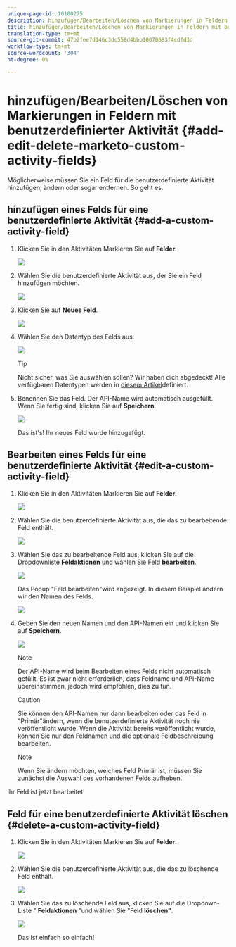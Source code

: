 ```yaml
---
unique-page-id: 10100275
description: hinzufügen/Bearbeiten/Löschen von Markierungen in Feldern für benutzerdefinierte Aktivitäten - Marketing-Dokumente - Produktdokumentation
title: hinzufügen/Bearbeiten/Löschen von Markierungen in Feldern mit benutzerdefinierter Aktivität
translation-type: tm+mt
source-git-commit: 47b2fee7d146c3dc558d4bbb10070683f4cdfd3d
workflow-type: tm+mt
source-wordcount: '304'
ht-degree: 0%

---
```



# hinzufügen/Bearbeiten/Löschen von Markierungen in Feldern mit benutzerdefinierter Aktivität {#add-edit-delete-marketo-custom-activity-fields}

Möglicherweise müssen Sie ein Feld für die benutzerdefinierte Aktivität hinzufügen, ändern oder sogar entfernen. So geht es.

## hinzufügen eines Felds für eine benutzerdefinierte Aktivität {#add-a-custom-activity-field}

1. Klicken Sie in den Aktivitäten Markieren Sie auf **Felder**.

   ![](assets/one-3.png)

1. Wählen Sie die benutzerdefinierte Aktivität aus, der Sie ein Feld hinzufügen möchten.

   ![](assets/two-3.png)

1. Klicken Sie auf **Neues Feld**.

   ![](assets/three-3.png)

1. Wählen Sie den Datentyp des Felds aus.

   ![](assets/four-3.png)

   >[!TIP]
   >
   >Nicht sicher, was Sie auswählen sollen? Wir haben dich abgedeckt! Alle verfügbaren Datentypen werden in [diesem Artikel](../../../product-docs/administration/field-management/custom-field-type-glossary.md)definiert.

1. Benennen Sie das Feld. Der API-Name wird automatisch ausgefüllt. Wenn Sie fertig sind, klicken Sie auf **Speichern**.

   ![](assets/five-3.png)

   Das ist&#39;s! Ihr neues Feld wurde hinzugefügt.

## Bearbeiten eines Felds für eine benutzerdefinierte Aktivität {#edit-a-custom-activity-field}

1. Klicken Sie in den Aktivitäten Markieren Sie auf **Felder**.

   ![](assets/one-3.png)

1. Wählen Sie die benutzerdefinierte Aktivität aus, die das zu bearbeitende Feld enthält.

   ![](assets/seven.png)

1. Wählen Sie das zu bearbeitende Feld aus, klicken Sie auf die Dropdownliste **Feldaktionen** und wählen Sie Feld **bearbeiten**.

   ![](assets/eight.png)

   Das Popup &quot;Feld bearbeiten&quot;wird angezeigt. In diesem Beispiel ändern wir den Namen des Felds.

   ![](assets/nine.png)

1. Geben Sie den neuen Namen und den API-Namen ein und klicken Sie auf **Speichern**.

   ![](assets/ten.png)

   >[!NOTE]
   >
   >Der API-Name wird beim Bearbeiten eines Felds nicht automatisch gefüllt. Es ist zwar nicht erforderlich, dass Feldname und API-Name übereinstimmen, jedoch wird empfohlen, dies zu tun.

   >[!CAUTION]
   >
   >Sie können den API-Namen nur dann bearbeiten oder das Feld in &quot;Primär&quot;ändern, wenn die benutzerdefinierte Aktivität noch nie veröffentlicht wurde. Wenn die Aktivität bereits veröffentlicht wurde, können Sie nur den Feldnamen und die optionale Feldbeschreibung bearbeiten.

   >[!NOTE]
   >
   >Wenn Sie ändern möchten, welches Feld Primär ist, müssen Sie zunächst die Auswahl des vorhandenen Felds aufheben.

Ihr Feld ist jetzt bearbeitet!

## Feld für eine benutzerdefinierte Aktivität löschen {#delete-a-custom-activity-field}

1. Klicken Sie in den Aktivitäten Markieren Sie auf **Felder**.

   ![](assets/one-3.png)

1. Wählen Sie die benutzerdefinierte Aktivität aus, die das zu löschende Feld enthält.

   ![](assets/twelve.png)

1. Wählen Sie das zu löschende Feld aus, klicken Sie auf die Dropdown-Liste &quot; **Feldaktionen** &quot;und wählen Sie &quot;Feld **löschen&quot;**.

   ![](assets/thirteen.png)

   Das ist einfach so einfach!

